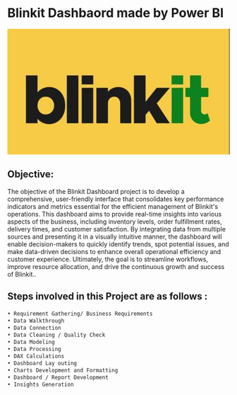 # Blinkit Dashbaord made by Power BI

![img1](https://github.com/tanmaybiswas007/powerbi_blinkit/blob/main/Blinkit-yellow-rounded.jpeg)

Objective: 
-
The objective of the Blinkit Dashboard project is to develop a comprehensive, user-friendly interface that consolidates key performance indicators and metrics essential for the efficient management of Blinkit's operations. This dashboard aims to provide real-time insights into various aspects of the business, including inventory levels, order fulfillment rates, delivery times, and customer satisfaction. By integrating data from multiple sources and presenting it in a visually intuitive manner, the dashboard will enable decision-makers to quickly identify trends, spot potential issues, and make data-driven decisions to enhance overall operational efficiency and customer experience. Ultimately, the goal is to streamline workflows, improve resource allocation, and drive the continuous growth and success of Blinkit..

Steps involved in this Project are as follows :
-
    • Requirement Gathering/ Business Requirements
    • Data Walkthrough
    • Data Connection
    • Data Cleaning / Quality Check
    • Data Modeling
    • Data Processing
    • DAX Calculations
    • Dashboard Lay outing
    • Charts Development and Formatting
    • Dashboard / Report Development
    • Insights Generation
